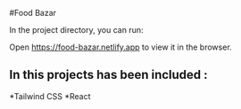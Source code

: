 #Food Bazar


In the project directory, you can run:

Open https://food-bazar.netlify.app to view it in the browser.

## In this projects has been included :

*Tailwind CSS
*React
